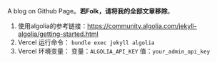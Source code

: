 A blog on Github Page。**若Folk，请将我的全部文章移除**。

1. 使用algolia的参考链接：https://community.algolia.com/jekyll-algolia/getting-started.html
2. Vercel 运行命令： `bundle exec jekyll algolia`
3. Vercel 环境变量：
     变量：`ALGOLIA_API_KEY`
     值：`your_admin_api_key`


